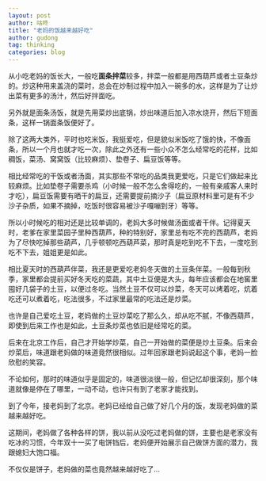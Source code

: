 ```yaml
---
layout: post
author: 咕咚
title: "老妈的饭越来越好吃"
author: gudong
tag: thinking
categories: blog 
---
```


从小吃老妈的饭长大，一般吃**面条拌菜**较多，拌菜一般都是用西葫芦或者土豆条炒的。炒这种用来盖浇的菜时，总会在炒制过程中加入一碗多的水，这样是为了让炒出菜有更多的汤汁，然后好拌面吃。

另外就是面条汤饭，就是先用菜炒出底锅，炒出味道后加入凉水烧开，然后下短面条，这样一锅面条饭便好了。

除了这两大类外，平时也吃米饭，我挺爱吃，但是貌似米饭吃了饿的快，不像面条，所以一个月也就才吃一次，除此之外还有一些小众不怎么经常吃的花样，比如稠饭，菜汤、窝窝饭（比较麻烦）、垫卷子、扁豆饭等等。

相比经常吃的干饭或者汤面，其实那些不常吃的品类我更爱吃，只是它们做起来比较麻烦。比如垫卷子需要杀鸡（小时候一般不怎么舍得吃的，一般有亲戚客人来时才吃），扁豆饭需要有晒干的扁豆，还需要提前摘沙子（扁豆原材料里可是有不少沙子杂质，如果不摘掉，吃饭时很容易被沙子嘎嘣到牙）等等。

所以小时候吃的相对还是比较单调的，老妈大多时候做汤面或者干伴。记得夏天时，老爹在家里菜园子里种西葫芦，种的特别好，家里总有吃不完的西葫芦，老妈为了尽快吃掉那些葫芦，几乎顿顿吃西葫芦菜，那时真是吃到吃不下去，一度吃到吃不下去，姐姐更是如此。

相比夏天时的西葫芦伴菜，我还是更爱吃老妈冬天做的土豆条伴菜。一般每到秋季，家里都会提前买好冬天吃的菜蔬，其中土豆便是大头，每年应该都会在地窖里囤好几袋子的土豆，以便过冬吃。当然土豆不仅可以炒菜，冬天可以烤着吃，炕着吃还可以煮着吃，吃法很多，不过家里最常的吃法还是炒菜。

也许是自己爱吃土豆，老妈做的土豆炒菜吃了那么久，却从吃不腻，不像西葫芦，即使到后来工作也是如此，土豆条炒菜也依旧是经常吃的菜。

后来在北京工作后，自己才开始学炒菜，自己一开始做的菜便是炒土豆条。后来会炒菜后，味道跟老妈做的味道竟然很相似。过年回家跟老妈说起这个事，老妈一脸欣慰的笑容。

不论如何，那时的味道似乎是固定的，味道很淡很一般，但记忆却很深刻，那个味道就像是停在了哪里，一动不动，也许只有到了老家才能找到。

到了今年，接老妈到了北京。老妈已经给自己做了好几个月的饭，发现老妈做的菜越来越好吃。

这期间，老妈做了各种各样的饼，我以前从没吃过老妈做的饼，主要也是老家没有吃冰的习惯，今年双十一买了电饼铛后，老妈便开始展示自己做饼方面的潜力，我跟媳妇大饱口福。

不仅仅是饼子，老妈做的菜也竟然越来越好吃了...